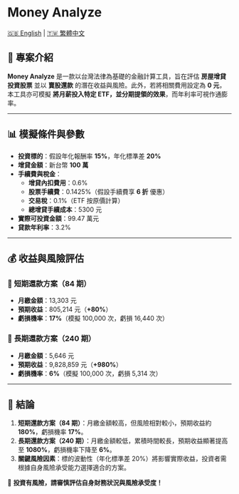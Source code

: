 # Money Analyze

[🇬🇧 English](README.en.md) | [🇹🇼 繁體中文](README.zh-TW.md)

## 📌 專案介紹

**Money Analyze** 是一款以台灣法律為基礎的金融計算工具，旨在評估 **房屋增貸投資股票** 並以 **賣股還款** 的潛在收益與風險。此外，若將相關費用設定為 **0 元**，本工具亦可模擬 **將月薪投入特定 ETF，並分期提領的效果**，而年利率可視作通膨率。

---

## 📊 **模擬條件與參數**

- **投資標的**：假設年化報酬率 **15%**，年化標準差 **20%**
- **增貸金額**：新台幣 **100 萬**
- **手續費與稅金**：
  - **增貸內扣費用**：0.6%
  - **股票手續費**：0.1425%（假設手續費享 **6 折** 優惠）
  - **交易稅**：0.1%（ETF 按原價計算）
  - **總增貸手續成本**：5300 元
- **實際可投資金額**：99.47 萬元
- **貸款年利率**：3.2%

---

## 💰 **收益與風險評估**

### 📆 **短期還款方案**（84 期）

- **月繳金額**：13,303 元
- **預期收益**：805,214 元（**+80%**）
- **虧損機率**：**17%**（模擬 100,000 次，虧損 16,440 次）

### 📆 **長期還款方案**（240 期）

- **月繳金額**：5,646 元
- **預期收益**：9,828,859 元（**+980%**）
- **虧損機率**：**6%**（模擬 100,000 次，虧損 5,314 次）

---

## 📝 **結論**

1. **短期還款方案（84 期）**：月繳金額較高，但風險相對較小，預期收益約 **180%**，虧損機率 **17%**。
2. **長期還款方案（240 期）**：月繳金額較低，累積時間較長，預期收益顯著提高至 **1080%**，虧損機率下降至 **6%**。
3. **關鍵風險因素**：標的波動性（年化標準差 20%）將影響實際收益，投資者需根據自身風險承受能力選擇適合的方案。

🔹 **投資有風險，請審慎評估自身財務狀況與風險承受度！**
